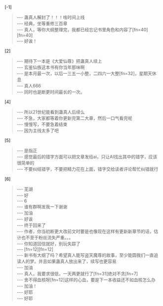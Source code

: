 
[-1] 
>--- 蛊真人解封了！！！啥时间上线<br>
>--- 经典，坐等重修三百章<br>
>--- 真人，等你大纲整理完，我都已经忘记书里角色和内容了[fn=40][fn=40]<br>
>--- 好诶！<br>

[2] 
>--- 期待下一本是《大爱仙尊》把蛊真人续上<br>
>--- 玄鉴仙族这本书有你当年那味啊<br>
>--- 是本月最一次，以后一三五一小整，二四六一大整[fn=32]，星期天休息<br>
>--- 真人666<br>
>--- 同时也是断更时间最长的一次。<br>

[4] 
>--- 所以21世纪能看到蛊真人后续么<br>
>--- 不急，大家都等着你更新完第二大章，然后一口气看完呢<br>
>--- 慢慢写，不要急着结束<br>
>--- 因为主线太多了吧<br>

[5] 
>--- 是指正<br>
>--- 感觉最后的错字方面可以把文章发给ai，只让AI找出其中的错字，应该很简单的<br>
>--- 不要纠结错字，不要把精力花在上面，错字交给读者评论帮忙纠错就行<br>

[6] 
>--- 芜湖<br>
>--- 好<br>
>--- 6<br>
>--- 谁有群啊发我一下谢谢<br>
>--- 加油<br>
>--- 好诶<br>
>--- 终于回来了<br>
>--- 作者，你当初断更大改前文时要是也像现在这样有更新新章节的话，估计也不至于粉丝流失严重。。。<br>
>--- 你知道回信就好，别玩失踪了<br>
>--- [fn=12][fn=12]<br>
>--- 新书有大纲了吗？希望真人能写盗天魔尊的故事，至少能圆我们一直追读人的梦。并且如果蛊真人放出来了，续写也更容易<br>
>--- 加油<br>
>--- 真人，我要求很低，一天两更就行了[fn=31]绝对不贪[fn=7]<br>
>--- 舍不得血核呀[fn=12]这样的心血，要是下一本收益还不如血核怎么办<br>
>--- 加油！<br>
>--- 好耶<br>
>--- 好耶<br>
